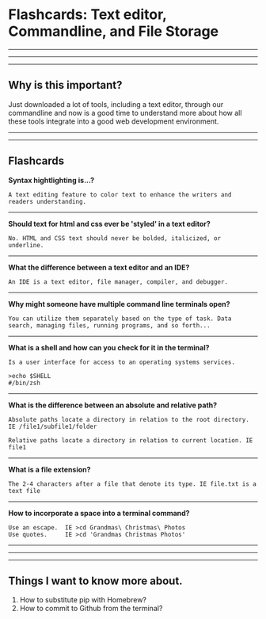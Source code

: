 # Flashcards: Text editor, Commandline, and File Storage
---
---
---
## **Why is this important?**
Just downloaded a lot of tools, including a text editor, through our commandline and now is a good time to understand more about how all these tools integrate into a good web development environment.

---
---
## Flashcards

**Syntax hightlighting is...?**
```
A text editing feature to color text to enhance the writers and readers understanding.
```
---
**Should text for html and css ever be 'styled' in a text editor?**
```
No. HTML and CSS text should never be bolded, italicized, or underline.
```
---
**What the difference between a text editor and an IDE?**
```
An IDE is a text editor, file manager, compiler, and debugger. 
```
---
**Why might someone have multiple command line terminals open?**
```
You can utilize them separately based on the type of task. Data search, managing files, running programs, and so forth...
```
---
**What is a shell and how can you check for it in the terminal?**
```
Is a user interface for access to an operating systems services. 

>echo $SHELL
#/bin/zsh
```
---
**What is the difference between an absolute and relative path?**
```
Absolute paths locate a directory in relation to the root directory. IE /file1/subfile1/folder

Relative paths locate a directory in relation to current location. IE file1
```
---
**What is a file extension?**
```
The 2-4 characters after a file that denote its type. IE file.txt is a text file
```
---
**How to incorporate a space into a terminal command?**
```
Use an escape.  IE >cd Grandmas\ Christmas\ Photos
Use quotes.     IE >cd 'Grandmas Christmas Photos'
```
---
---
---
## Things I want to know more about.
1. How to substitute pip with Homebrew?
1. How to commit to Github from the terminal?

